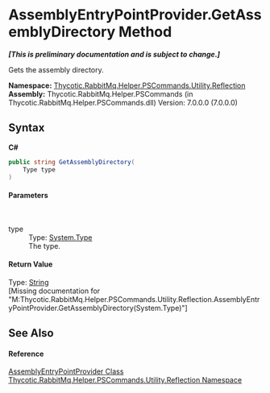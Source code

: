 # AssemblyEntryPointProvider.GetAssemblyDirectory Method 
 _**\[This is preliminary documentation and is subject to change.\]**_

Gets the assembly directory.

**Namespace:**&nbsp;<a href="N_Thycotic_RabbitMq_Helper_PSCommands_Utility_Reflection">Thycotic.RabbitMq.Helper.PSCommands.Utility.Reflection</a><br />**Assembly:**&nbsp;Thycotic.RabbitMq.Helper.PSCommands (in Thycotic.RabbitMq.Helper.PSCommands.dll) Version: 7.0.0.0 (7.0.0.0)

## Syntax

**C#**<br />
``` C#
public string GetAssemblyDirectory(
	Type type
)
```


#### Parameters
&nbsp;<dl><dt>type</dt><dd>Type: <a href="http://msdn2.microsoft.com/en-us/library/42892f65" target="_blank">System.Type</a><br />The type.</dd></dl>

#### Return Value
Type: <a href="http://msdn2.microsoft.com/en-us/library/s1wwdcbf" target="_blank">String</a><br />\[Missing <returns> documentation for "M:Thycotic.RabbitMq.Helper.PSCommands.Utility.Reflection.AssemblyEntryPointProvider.GetAssemblyDirectory(System.Type)"\]

## See Also


#### Reference
<a href="T_Thycotic_RabbitMq_Helper_PSCommands_Utility_Reflection_AssemblyEntryPointProvider">AssemblyEntryPointProvider Class</a><br /><a href="N_Thycotic_RabbitMq_Helper_PSCommands_Utility_Reflection">Thycotic.RabbitMq.Helper.PSCommands.Utility.Reflection Namespace</a><br />